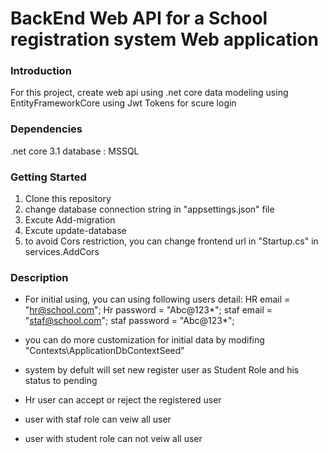 # BackEnd Web API for a School registration system  Web application 

### Introduction
For this project, 
create web api using .net core 
data modeling using  EntityFrameworkCore
using Jwt Tokens for scure login 


### Dependencies
.net core 3.1
database : MSSQL

### Getting Started
1. Clone this repository
2. change database connection string in "appsettings.json" file 
2. Excute Add-migration
3. Excute update-database
5. to avoid Cors restriction, you can change frontend url in "Startup.cs" in services.AddCors


### Description  
- For initial using, you can using following users detail:
        HR email = "hr@school.com";
        Hr password = "Abc@123*";
        staf email = "staf@school.com";
        staf password = "Abc@123*";

- you can do more customization for initial data by modifing "Contexts\ApplicationDbContextSeed"

- system by defult will set new register user as Student Role and his status to pending 

- Hr user can accept or reject the registered user 

- user with staf role can veiw all user

- user with student role can not veiw all user
